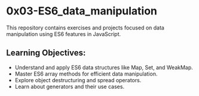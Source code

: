 # 0x03-ES6_data_manipulation
This repository contains exercises and projects focused on data manipulation using ES6 features in JavaScript.

## Learning Objectives:

- Understand and apply ES6 data structures like Map, Set, and WeakMap.
- Master ES6 array methods for efficient data manipulation.
- Explore object destructuring and spread operators.
- Learn about generators and their use cases.

